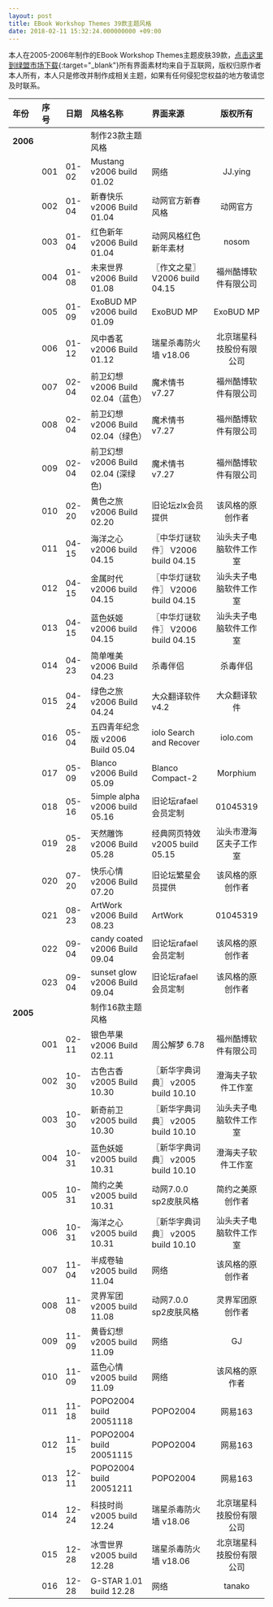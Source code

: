 ```yaml
---
layout: post
title: EBook Workshop Themes 39款主题风格
date: 2018-02-11 15:32:24.000000000 +09:00
---
```


本人在2005-2006年制作的EBook Workshop Themes主题皮肤39款，[点击这里到绿盟市场下载](http://www.xdowns.com/soft/38/217/2006/Soft_7092.html){:target="_blank"}所有界面素材均来自于互联网，版权归原作者本人所有，本人只是修改并制作成相关主题，如果有任何侵犯您权益的地方敬请您及时联系。



| 年份 | 序号 |日期 |风格名称 |界面来源 |版权所有|
|:-------------|:-------------|:------|:------------|:------------|:-----------:|
|**2006**|     |     |制作23款主题风格|     |     |
|    |001|01-02|Mustang v2006 build 01.02|网络|JJ.ying|
|    |002|01-04|新春快乐 v2006 Build 01.04|动网官方新春风格|动网官方|
|    |003|01-04|红色新年 v2006 Build 01.04|动网风格红色新年素材|nosom|
|    |004|01-08|未来世界 v2006 Build 01.08|〖作文之星〗 V2006 build 04.15|福州酷博软件有限公司|
|    |005|01-09|ExoBUD MP v2006 build 01.09|ExoBUD MP|ExoBUD MP|
|    |006|01-12|风中香茗 v2006 Build 01.12|瑞星杀毒防火墙 v18.06|北京瑞星科技股份有限公司|
|    |007|02-04|前卫幻想 v2006 Build 02.04（蓝色）|魔术情书 v7.27|福州酷博软件有限公司|
|    |008|02-04|前卫幻想 v2006 Build 02.04（绿色）|魔术情书 v7.27|福州酷博软件有限公司|
|    |009|02-04|前卫幻想 v2006 Build 02.04 (深绿色)|魔术情书 v7.27|福州酷博软件有限公司|
|    |010|02-20|黄色之旅 v2006 Build 02.20|旧论坛zlx会员提供|该风格的原创作者|
|    |011|04-15|海洋之心 v2006 build 04.15|〖中华灯谜软件〗 V2006 build 04.15|汕头夫子电脑软件工作室|
|    |012|04-15|金属时代 v2006 build 04.15|〖中华灯谜软件〗 V2006 build 04.15|汕头夫子电脑软件工作室|
|    |013|04-15|蓝色妖姬 v2006 build 04.15|〖中华灯谜软件〗 V2006 build 04.15|汕头夫子电脑软件工作室|
|    |014|04-23|简单唯美 v2006 Build 04.23|杀毒伴侣|杀毒伴侣|
|    |015|04-24|绿色之旅 v2006 Build 04.24|大众翻译软件 v4.2|大众翻译软件|
|    |016|05-04|五四青年纪念版 v2006 Build 05.04|iolo Search and Recover|iolo.com|
|    |017|05-09|Blanco v2006 Build 05.09|Blanco Compact-2|Morphium|
|    |018|05-16|5imple alpha v2006 build 05.16|旧论坛rafael会员定制|01045319|
|    |019|05-28|天然雕饰 v2006 Build 05.28|经典网页特效 v2005 build 05.15|汕头市澄海区夫子工作室|
|    |020|07-20|快乐心情 v2006 Build 07.20|旧论坛繁星会员提供|该风格的原创作者|
|    |021|08-23|ArtWork v2006 Build 08.23|ArtWork|01045319|
|    |022|09-04|candy coated v2006 Build 09.04|旧论坛rafael会员定制|该风格的原创作者|
|    |023|09-04|sunset glow v2006 Build 09.04|旧论坛rafael会员定制|该风格的原创作者|
|**2005**|     |     |制作16款主题风格|     |     |
|    |001|02-11|银色苹果 v2006 Build 02.11|周公解梦 6.78|福州酷博软件有限公司|
|    |002|10-30|古色古香 v2005 Build 10.30|〖新华字典词典〗 v2005 build 10.10|澄海夫子软件工作室|
|    |003|10-30|新奇前卫 v2005 build 10.30|〖新华字典词典〗 v2005 build 10.10|汕头夫子电脑软件工作室|
|    |004|10-31|蓝色妖姬 v2005 build 10.31|〖新华字典词典〗 v2005 build 10.10|澄海夫子软件工作室|
|    |005|10-31|简约之美 v2005 build 10.31 |动网7.0.0 sp2皮肤风格|简约之美原创作者|
|    |006|10-31|海洋之心 v2005 build 10.31|〖新华字典词典〗 v2005 build 10.10|汕头夫子电脑软件工作室|
|    |007|11-04|半成卷轴 v2005 build 11.04|网络|该风格的原创作者|
|    |008|11-08|灵界军团 v2005 build 11.08|动网7.0.0 sp2皮肤风格|灵界军团原创作者|
|    |009|11-09|黄昏幻想 v2005 build 11.09|网络|GJ|
|    |010|11-09|蓝色心情 v2005 build 11.09|网络|该风格的原作者|
|    |011|11-18|POPO2004 build 20051118|POPO2004|网易163|
|    |012|11-15|POPO2004 build 20051115|POPO2004|网易163|
|    |013|12-11|POPO2004 build 20051211|POPO2004|网易163|
|    |014|12-24|科技时尚 v2005 build 12.24|瑞星杀毒防火墙 v18.06|北京瑞星科技股份有限公司|
|    |015|12-28|冰雪世界 v2005 build 12.28|瑞星杀毒防火墙 v18.06|北京瑞星科技股份有限公司|
|    |016|12-28|G-STAR 1.01  build 12.28|网络|tanako|
    
